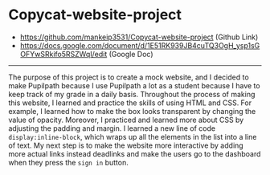 # Copycat-website-project
* https://github.com/mankeip3531/Copycat-website-project (Github Link)
* https://docs.google.com/document/d/1E51RK939JB4cuTQ3OgH_ysp1sGOFYwSRkifo5RSZWqI/edit (Google Doc)
___
The purpose of this project is to create a mock website, and I decided to make Pupilpath because I use Pupilpath
a lot as a student because I have to keep track of my grade in a daily basis. Throughout the process of making this website, I learned and practice the skills of using HTML and CSS. For example, I learned how to make the box looks transparent by changing the value of opacity. Moreover, I practiced and learned more about CSS by adjusting the padding and margin. I learned a new line of code `display:inline-block`, which wraps up all the elements in the list into a line of text. My next step is to make the website more interactive by adding more actual links instead deadlinks and make the users go to the dashboard when they press the `sign in` button.
